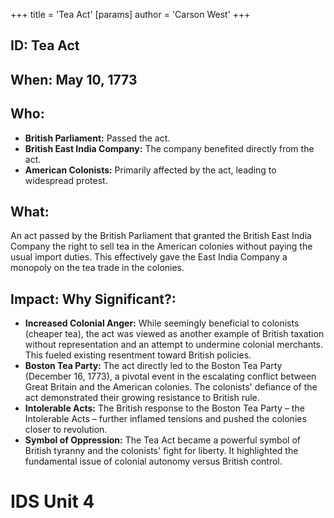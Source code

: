 +++
 title = 'Tea Act'
[params]
	author = 'Carson West'
+++
## ID: Tea Act 
## When: May 10, 1773

## Who:
* **British Parliament:** Passed the act.
* **British East India Company:**  The company benefited directly from the act.
* **American Colonists:** Primarily affected by the act, leading to widespread protest.

## What: 
An act passed by the British Parliament that granted the British East India Company the right to sell tea in the American colonies without paying the usual import duties.  This effectively gave the East India Company a monopoly on the tea trade in the colonies.

## Impact: Why Significant?:

* **Increased Colonial Anger:** While seemingly beneficial to colonists (cheaper tea), the act was viewed as another example of British taxation without representation and an attempt to undermine colonial merchants. This fueled existing resentment toward British policies.
* **Boston Tea Party:** The act directly led to the Boston Tea Party (December 16, 1773), a pivotal event in the escalating conflict between Great Britain and the American colonies. The colonists' defiance of the act demonstrated their growing resistance to British rule.
* **Intolerable Acts:**  The British response to the Boston Tea Party – the Intolerable Acts – further inflamed tensions and pushed the colonies closer to revolution.
* **Symbol of Oppression:** The Tea Act became a powerful symbol of British tyranny and the colonists' fight for liberty. It highlighted the fundamental issue of colonial autonomy versus British control.


# IDS Unit 4
